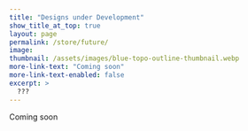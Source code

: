 ```yaml
---
title: "Designs under Development"
show_title_at_top: true
layout: page
permalink: /store/future/
image:
thumbnail: /assets/images/blue-topo-outline-thumbnail.webp
more-link-text: "Coming soon"
more-link-text-enabled: false
excerpt: >
  ???
---
```


Coming soon
